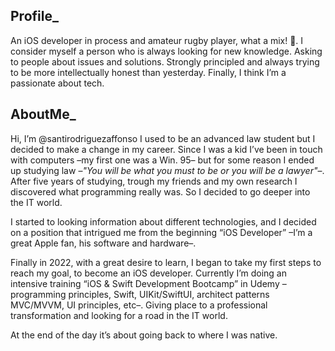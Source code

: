 ## Profile_
An iOS developer in process and amateur rugby player, what a mix! 🤪. 
I consider myself a person who is always looking for new knowledge. 
Asking to people about issues and solutions. Strongly principled and always trying to be more intellectually honest than yesterday. 
Finally, I think I’m a passionate about tech.

## AboutMe_

Hi, I’m @santirodriguezaffonso I used to be an advanced law student but I decided to make a change in my career. 
Since I was a kid I’ve been in touch with computers –my first one was a Win. 95– but for some reason I ended up studying law –*"You will be what you must to be or you will be a lawyer"*–. 
After five years of studying, trough my friends and my own research I discovered what programming really was. So I decided to go deeper into the IT world.

I started to looking information about different technologies, and I decided on a position that intrigued me from the beginning “iOS Developer” –I’m a great Apple fan, his software and hardware–.

Finally in 2022, with a great desire to learn, I began to take my first steps to reach my goal, to become an iOS developer. 
Currently I’m doing an intensive training “iOS & Swift Development Bootcamp” in Udemy –programming principles, Swift, UIKit/SwiftUI, architect patterns MVC/MVVM, UI principles, etc–. 
Giving place to a professional transformation and looking for a road in the IT world. 

At the end of the day it’s about going back to where I was native.



<!---
santirodriguezaffonso/santirodriguezaffonso is a ✨ special ✨ repository because its `README.md` (this file) appears on your GitHub profile.
You can click the Preview link to take a look at your changes.
--->

